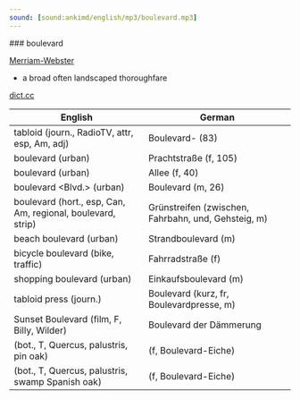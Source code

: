 ```yaml
---
sound: [sound:ankimd/english/mp3/boulevard.mp3]
---
```


\### boulevard

[Merriam-Webster](https://www.merriam-webster.com/dictionary/boulevard)

- a broad often landscaped thoroughfare

[dict.cc](https://www.dict.cc/boulevard)

| English        | German       |
| -------------- | ------------ |
| tabloid (journ., RadioTV, attr, esp, Am, adj) | Boulevard- (83) |
| boulevard (urban) | Prachtstraße (f, 105) |
| boulevard (urban) | Allee (f, 40) |
| boulevard <Blvd.> (urban) | Boulevard (m, 26) |
| boulevard (hort., esp, Can, Am, regional, boulevard, strip) | Grünstreifen (zwischen, Fahrbahn, und, Gehsteig, m) |
| beach boulevard (urban) | Strandboulevard (m) |
| bicycle boulevard (bike, traffic) | Fahrradstraße (f) |
| shopping boulevard (urban) | Einkaufsboulevard (m) |
| tabloid press (journ.) | Boulevard (kurz, fr, Boulevardpresse, m) |
| Sunset Boulevard (film, F, Billy, Wilder) | Boulevard der Dämmerung |
|  (bot., T, Quercus, palustris, pin oak) |  (f, Boulevard-Eiche) |
|  (bot., T, Quercus, palustris, swamp Spanish oak) |  (f, Boulevard-Eiche) |
